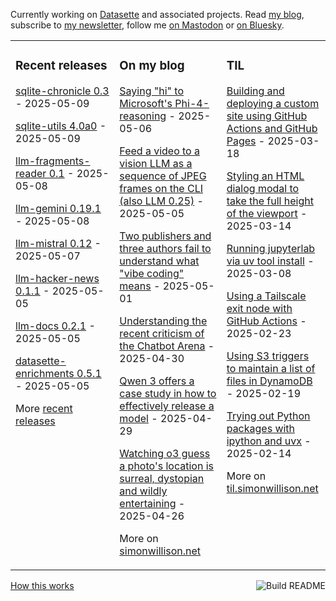 Currently working on [Datasette](https://datasette.io/) and associated projects. Read [my blog](https://simonwillison.net/), subscribe to [my newsletter](https://simonw.substack.com/), follow me <a href="https://fedi.simonwillison.net/@simon">on Mastodon</a> or [on Bluesky](https://bsky.app/profile/simonwillison.net).

<table><tr><td valign="top" width="33%">

### Recent releases
<!-- recent_releases starts -->
[sqlite-chronicle 0.3](https://github.com/simonw/sqlite-chronicle/releases/tag/0.3) - 2025-05-09

[sqlite-utils 4.0a0](https://github.com/simonw/sqlite-utils/releases/tag/4.0a0) - 2025-05-09

[llm-fragments-reader 0.1](https://github.com/simonw/llm-fragments-reader/releases/tag/0.1) - 2025-05-08

[llm-gemini 0.19.1](https://github.com/simonw/llm-gemini/releases/tag/0.19.1) - 2025-05-08

[llm-mistral 0.12](https://github.com/simonw/llm-mistral/releases/tag/0.12) - 2025-05-07

[llm-hacker-news 0.1.1](https://github.com/simonw/llm-hacker-news/releases/tag/0.1.1) - 2025-05-05

[llm-docs 0.2.1](https://github.com/simonw/llm-docs/releases/tag/0.2.1) - 2025-05-05

[datasette-enrichments 0.5.1](https://github.com/datasette/datasette-enrichments/releases/tag/0.5.1) - 2025-05-05
<!-- recent_releases ends -->
More [recent releases](https://github.com/simonw/simonw/blob/main/releases.md)
</td><td valign="top" width="34%">

### On my blog
<!-- blog starts -->
[Saying "hi" to Microsoft's Phi-4-reasoning](https://simonwillison.net/2025/May/6/phi-4-reasoning/) - 2025-05-06

[Feed a video to a vision LLM as a sequence of JPEG frames on the CLI (also LLM 0.25)](https://simonwillison.net/2025/May/5/llm-video-frames/) - 2025-05-05

[Two publishers and three authors fail to understand what "vibe coding" means](https://simonwillison.net/2025/May/1/not-vibe-coding/) - 2025-05-01

[Understanding the recent criticism of the Chatbot Arena](https://simonwillison.net/2025/Apr/30/criticism-of-the-chatbot-arena/) - 2025-04-30

[Qwen 3 offers a case study in how to effectively release a model](https://simonwillison.net/2025/Apr/29/qwen-3/) - 2025-04-29

[Watching o3 guess a photo's location is surreal, dystopian and wildly entertaining](https://simonwillison.net/2025/Apr/26/o3-photo-locations/) - 2025-04-26
<!-- blog ends -->
More on [simonwillison.net](https://simonwillison.net/)
</td><td valign="top" width="33%">

### TIL
<!-- tils starts -->
[Building and deploying a custom site using GitHub Actions and GitHub Pages](https://til.simonwillison.net/github-actions/github-pages) - 2025-03-18

[Styling an HTML dialog modal to take the full height of the viewport](https://til.simonwillison.net/css/dialog-full-height) - 2025-03-14

[Running jupyterlab via uv tool install](https://til.simonwillison.net/jupyter/jupyterlab-uv-tool-install) - 2025-03-08

[Using a Tailscale exit node with GitHub Actions](https://til.simonwillison.net/tailscale/tailscale-github-actions) - 2025-02-23

[Using S3 triggers to maintain a list of files in DynamoDB](https://til.simonwillison.net/aws/s3-triggers-dynamodb) - 2025-02-19

[Trying out Python packages with ipython and uvx](https://til.simonwillison.net/python/itry) - 2025-02-14
<!-- tils ends -->
More on [til.simonwillison.net](https://til.simonwillison.net/)
</td></tr></table>

<a href="https://github.com/simonw/simonw/actions"><img src="https://github.com/simonw/simonw/workflows/Build%20README/badge.svg" align="right" alt="Build README"></a> <a href="https://simonwillison.net/2020/Jul/10/self-updating-profile-readme/">How this works</a>
